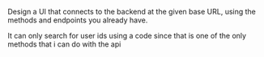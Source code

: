Design a UI that connects to the backend at the given base URL, using the methods and endpoints you already have.

It can only search for user ids using a code since that is one of the only methods that i can do with the api
